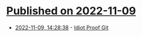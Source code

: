 # [Published on 2022-11-09](index.md)

* [2022-11-09, 14:28:38](https://news.ycombinator.com/item?id=33532062) - [Idiot Proof Git](https://softwaredoug.com/blog/2022/11/09/idiot-proof-git-aliases.html)
